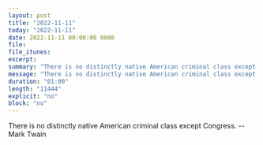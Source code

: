 ```yaml
---
layout: post
title: "2022-11-11"
today: "2022-11-11"
date: 2022-11-11 00:00:00 0000
file:
file_itunes:
excerpt:
summary: "There is no distinctly native American criminal class except Congress. -- Mark Twain"
message: "There is no distinctly native American criminal class except Congress. -- Mark Twain"
duration: "01:00"
length: "11444"
explicit: "no"
block: "no"
---
```

There is no distinctly native American criminal class except Congress. -- Mark Twain

